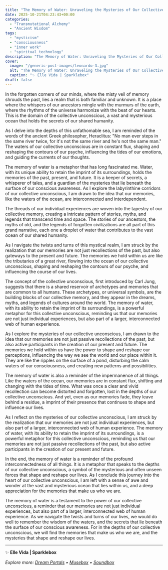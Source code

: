 ```yaml
---
title: "The Memory of Water: Unraveling the Mysteries of Our Collective Unconscious"
date: 2025-10-21T04:23:43+00:00
categories:
  - "Transmutational Alchemy"
  - "Ancient Wisdom"
tags:
  - "mysticism"
  - "consciousness"
  - "inner work"
  - "spiritual technology"
description: "The Memory of Water: Unraveling the Mysteries of Our Collective Unconscious"
cover:
  image: "/generic-post-images/leonardo-3.jpg"
  alt: "The Memory of Water: Unraveling the Mysteries of Our Collective Unconscious"
  caption: "✨ Elle Vida | Sparklebox"
draft: false
---
```


In the forgotten corners of our minds, where the misty veil of memory shrouds the past, lies a realm that is both familiar and unknown. It is a place where the whispers of our ancestors mingle with the murmurs of the earth, where the rhythms of the universe harmonize with the beat of our hearts. This is the domain of the collective unconscious, a vast and mysterious ocean that holds the secrets of our shared humanity.

As I delve into the depths of this unfathomable sea, I am reminded of the words of the ancient Greek philosopher, Heraclitus: "No man ever steps in the same river twice, for it's not the same river and he's not the same man." The waters of our collective unconscious are in constant flux, shaping and reshaping the contours of our psyche, influencing the tides of our emotions, and guiding the currents of our thoughts.

The memory of water is a metaphor that has long fascinated me. Water, with its unique ability to retain the imprint of its surroundings, holds the memories of the past, present, and future. It is a keeper of secrets, a whisperer of tales, and a guardian of the mysteries that lie beneath the surface of our conscious awareness. As I explore the labyrinthine corridors of our collective unconscious, I am drawn to the idea that our memories, like the waters of the ocean, are interconnected and interdependent.

The threads of our individual experiences are woven into the tapestry of our collective memory, creating a intricate pattern of stories, myths, and legends that transcend time and space. The stories of our ancestors, the myths of old, and the legends of forgotten civilizations are all part of this grand narrative, each one a droplet of water that contributes to the vast ocean of our shared humanity.

As I navigate the twists and turns of this mystical realm, I am struck by the realization that our memories are not just recollections of the past, but also gateways to the present and future. The memories we hold within us are like the tributaries of a great river, flowing into the ocean of our collective unconscious, shaping and reshaping the contours of our psyche, and influencing the course of our lives.

The concept of the collective unconscious, first introduced by Carl Jung, suggests that there is a shared reservoir of archetypes and memories that are common to all humans. These archetypes, or universal symbols, are the building blocks of our collective memory, and they appear in the dreams, myths, and legends of cultures around the world. The memory of water, with its ability to retain the imprint of its surroundings, is a powerful metaphor for this collective unconscious, reminding us that our memories are not just individual experiences, but also part of a larger, interconnected web of human experience.

As I explore the mysteries of our collective unconscious, I am drawn to the idea that our memories are not just passive recollections of the past, but also active participants in the creation of our present and future. The memories we hold within us have the power to shape and reshape our perceptions, influencing the way we see the world and our place within it. They are like the ripples on the surface of a pond, disturbing the calm waters of our consciousness, and creating new patterns and possibilities.

The memory of water is also a reminder of the impermanence of all things. Like the waters of the ocean, our memories are in constant flux, shifting and changing with the tides of time. What was once a clear and vivid recollection can become distorted and forgotten, lost in the depths of our collective unconscious. And yet, even as our memories fade, they leave behind a residue, a imprint of their presence that continues to shape and influence our lives.

As I reflect on the mysteries of our collective unconscious, I am struck by the realization that our memories are not just individual experiences, but also part of a larger, interconnected web of human experience. The memory of water, with its ability to retain the imprint of its surroundings, is a powerful metaphor for this collective unconscious, reminding us that our memories are not just passive recollections of the past, but also active participants in the creation of our present and future.

In the end, the memory of water is a reminder of the profound interconnectedness of all things. It is a metaphor that speaks to the depths of our collective unconscious, a symbol of the mysterious and often unseen forces that shape and reshape our lives. As I conclude this journey into the heart of our collective unconscious, I am left with a sense of awe and wonder at the vast and mysterious ocean that lies within us, and a deep appreciation for the memories that make us who we are.

The memory of water is a testament to the power of our collective unconscious, a reminder that our memories are not just individual experiences, but also part of a larger, interconnected web of human experience. As we navigate the twists and turns of our lives, we would do well to remember the wisdom of the waters, and the secrets that lie beneath the surface of our conscious awareness. For in the depths of our collective unconscious, we will find the memories that make us who we are, and the mysteries that shape and reshape our lives.

---

✨ **Elle Vida | Sparklebox**

*Explore more: [Dream Portals](/the-dreamtoolkit/) • [Musebox](/musebox-dreams/) • [Soundbox](/soundbox/)*
